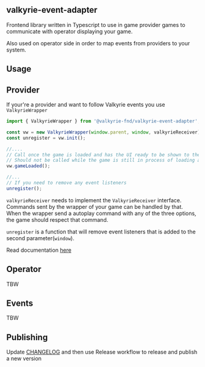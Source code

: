 ## valkyrie-event-adapter
Frontend library written in Typescript to use in game provider games to communicate with operator displaying your game.

Also used on operator side in order to map events from providers to your system.

## Usage

## Provider 
If your're a provider and want to follow Valkyrie events you use `ValkyrieWrapper`

``` typescript
import { ValkyrieWrapper } from '@valkyrie-fnd/valkyrie-event-adapter';

const vw = new ValkyrieWrapper(window.parent, window, valkyrieReceiver);
const unregister = vw.init();

//....
// Call once the game is loaded and has the UI ready to be shown to the player.
// Should not be called while the game is still in process of loading assets etc
vw.gameLoaded();

//...
// If you need to remove any event listeners
unregister();
```

`valkyrieReceiver` needs to implement the `ValkyrieReceiver` interface.  
Commands sent by the wrapper of your game can be handled by that.  
When the wrapper send a autoplay command with any of the three options, the game should respect that command.


`unregister` is a function that will remove event listeners that is added to the second parameter(`window`).

Read documentation [here](./docs/README.md)
## Operator
TBW

## Events
TBW

## Publishing

Update [CHANGELOG](./CHANGELOG.md) and then use Release workflow to release and publish a new version